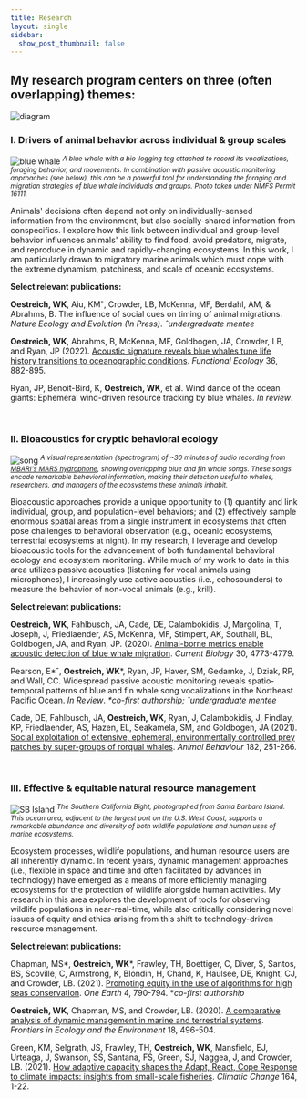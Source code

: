 ```yaml
---
title: Research
layout: single
sidebar: 
  show_post_thumbnail: false
---
```


## My research program centers on three (often overlapping) themes:

![diagram](../img/conceptual_diagram_nobg.png)

### I. Drivers of animal behavior across individual & group scales
![blue whale](../img/tag1.png)
<sup>*A blue whale with a bio-logging tag attached to record its vocalizations, foraging behavior, and movements. In combination with passive acoustic monitoring approaches (see below), this can be a powerful tool for understanding the foraging and migration strategies of blue whale individuals and groups. Photo taken under NMFS Permit 16111.*</sup>

Animals' decisions often depend not only on individually-sensed information from the environment, but also socially-shared information from conspecifics. I explore how this link between individual and group-level behavior influences animals' ability to find food, avoid predators, migrate, and reproduce in dynamic and rapidly-changing ecosystems. In this work, I am particularly drawn to migratory marine animals which must cope with the extreme dynamism, patchiness, and scale of oceanic ecosystems.  

**Select relevant publications:**

**Oestreich, WK**, Aiu, KMˆ, Crowder, LB, McKenna, MF, Berdahl, AM, & Abrahms, B. The influence of social cues on timing of animal migrations. *Nature Ecology and Evolution (In Press)*. *ˆundergraduate mentee*

**Oestreich, WK**, Abrahms, B, McKenna, MF, Goldbogen, JA, Crowder, LB, and Ryan, JP (2022). [Acoustic signature reveals blue whales tune life history transitions to oceanographic conditions](https://besjournals.onlinelibrary.wiley.com/doi/10.1111/1365-2435.14013). *Functional Ecology* 36, 882-895.

Ryan, JP, Benoit-Bird, K, **Oestreich, WK**, et al. Wind dance of the ocean giants: Ephemeral wind-driven resource tracking by blue whales. *In review*.

<br/>

### II. Bioacoustics for cryptic behavioral ecology
![song](../img/bm_bp_song.png)
<sup>*A visual representation (spectrogram) of ~30 minutes of audio recording from [MBARI's MARS hydrophone](https://www.mbari.org/soundscape-listening-room/), showing overlapping blue and fin whale songs. These songs encode remarkable behavioral information, making their detection useful to whales, researchers, and managers of the ecosystems these animals inhabit.*</sup>

Bioacoustic approaches provide a unique opportunity to (1) quantify and link individual, group, and population-level behaviors; and (2) effectively sample enormous spatial areas from a single instrument in ecosystems that often pose challenges to behavioral observation (e.g., oceanic ecosystems, terrestrial ecosystems at night). In my research, I leverage and develop bioacoustic tools for the advancement of both fundamental behavioral ecology and ecosystem monitoring. While much of my work to date in this area utilizes passive acoustics (listening for vocal animals using microphones), I increasingly use active acoustics (i.e., echosounders) to measure the behavior of non-vocal animals (e.g., krill).

**Select relevant publications:**

**Oestreich, WK**, Fahlbusch, JA, Cade, DE, Calambokidis, J, Margolina, T, Joseph, J, Friedlaender, AS, McKenna, MF, Stimpert, AK, Southall, BL, Goldbogen, JA, and Ryan, JP. (2020). [Animal-borne metrics enable acoustic detection of blue whale migration](https://www.sciencedirect.com/science/article/pii/S0960982220313312). *Current Biology* 30, 4773-4779.

Pearson, E\*ˆ, **Oestreich, WK**\*, Ryan, JP, Haver, SM, Gedamke, J, Dziak, RP, and Wall, CC. Widespread passive acoustic monitoring reveals spatio-temporal patterns of blue and fin whale song vocalizations in the Northeast Pacific Ocean. *In Review*. *\*co-first authorship; ˆundergraduate mentee*

Cade, DE, Fahlbusch, JA, **Oestreich, WK**, Ryan, J, Calambokidis, J, Findlay, KP, Friedlaender, AS, Hazen, EL, Seakamela, SM, and Goldbogen, JA (2021). [Social exploitation of extensive, ephemeral, environmentally controlled prey patches by super-groups of rorqual whales](https://www.sciencedirect.com/science/article/pii/S000334722100316X). *Animal Behaviour* 182, 251-266.

<br/>

### III. Effective & equitable natural resource management
![SB Island](../img/Musky.jpg)
<sup>*The Southern California Bight, photographed from Santa Barbara Island. This ocean area, adjacent to the largest port on the U.S. West Coast, supports a remarkable abundance and diversity of both wildlife populations and human uses of marine ecosystems.*</sup>

Ecosystem processes, wildlife populations, and human resource users are all inherently dynamic. In recent years, dynamic management approaches (i.e., flexible in space and time and often facilitated by advances in technology) have emerged as a means of more efficiently managing ecosystems for the protection of wildlife alongside human activities. My research in this area explores the development of tools for observing wildlife populations in near-real-time, while also critically considering novel issues of equity and ethics arising from this shift to technology-driven resource management.

**Select relevant publications:**

Chapman, MS\*, **Oestreich, WK**\*, Frawley, TH, Boettiger, C, Diver, S, Santos, BS, Scoville, C, Armstrong, K, Blondin, H, Chand, K, Haulsee, DE, Knight, CJ, and Crowder, LB. (2021). [Promoting equity in the use of algorithms for high seas conservation](https://www.sciencedirect.com/science/article/pii/S259033222100292X). *One Earth* 4, 790-794. \**co-first authorship*

**Oestreich, WK**, Chapman, MS, and Crowder, LB. (2020). [A comparative analysis of dynamic management in marine and terrestrial systems](https://esajournals.onlinelibrary.wiley.com/doi/abs/10.1002/fee.2243). *Frontiers in Ecology and the Environment* 18, 496-504.

Green, KM, Selgrath, JS, Frawley, TH, **Oestreich, WK**, Mansfield, EJ, Urteaga, J, Swanson, SS, Santana, FS, Green, SJ, Naggea, J, and Crowder, LB. (2021). [How adaptive capacity shapes the Adapt, React, Cope Response to climate impacts: insights from small-scale fisheries](https://link.springer.com/article/10.1007/s10584-021-02965-w). *Climatic Change* 164, 1-22. 

